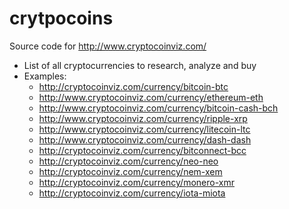 # crytpocoins
Source code for http://www.cryptocoinviz.com/

- List of all cryptocurrencies to research, analyze and buy
- Examples:
  - http://cryptocoinviz.com/currency/bitcoin-btc 
  - http://www.cryptocoinviz.com/currency/ethereum-eth
  - http://www.cryptocoinviz.com/currency/bitcoin-cash-bch
  - http://www.cryptocoinviz.com/currency/ripple-xrp
  - http://www.cryptocoinviz.com/currency/litecoin-ltc
  - http://www.cryptocoinviz.com/currency/dash-dash
  - http://cryptocoinviz.com/currency/bitconnect-bcc
  - http://cryptocoinviz.com/currency/neo-neo
  - http://cryptocoinviz.com/currency/nem-xem
  - http://cryptocoinviz.com/currency/monero-xmr
  - http://cryptocoinviz.com/currency/iota-miota
